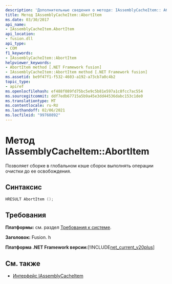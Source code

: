 ```yaml
---
description: 'Дополнительные сведения о методе: IAssemblyCacheItem:: Абортитем'
title: Метод IAssemblyCacheItem::AbortItem
ms.date: 03/30/2017
api_name:
- IAssemblyCacheItem.AbortItem
api_location:
- fusion.dll
api_type:
- COM
f1_keywords:
- IAssemblyCacheItem::AbortItem
helpviewer_keywords:
- AbortItem method [.NET Framework fusion]
- IAssemblyCacheItem::AbortItem method [.NET Framework fusion]
ms.assetid: be9f47f1-f532-4603-a192-a73cb7a0c4b2
topic_type:
- apiref
ms.openlocfilehash: ef488f089fd75bc5e9c5b81e597a1c8fcc7ac554
ms.sourcegitcommit: ddf7edb67715a5b9a45e3dd44536dabc153c1de0
ms.translationtype: MT
ms.contentlocale: ru-RU
ms.lasthandoff: 02/06/2021
ms.locfileid: "99760892"
---
```

# <a name="iassemblycacheitemabortitem-method"></a>Метод IAssemblyCacheItem::AbortItem

Позволяет сборке в глобальном кэше сборок выполнять операции очистки до ее освобождения.  
  
## <a name="syntax"></a>Синтаксис  
  
```cpp  
HRESULT AbortItem ();  
```  
  
## <a name="requirements"></a>Требования  

 **Платформы:** см. раздел [Требования к системе](../../get-started/system-requirements.md).  
  
 **Заголовок:** Fusion. h  
  
 **Платформа .NET Framework версии:**[!INCLUDE[net_current_v20plus](../../../../includes/net-current-v20plus-md.md)]  
  
## <a name="see-also"></a>См. также

- [Интерфейс IAssemblyCacheItem](iassemblycacheitem-interface.md)

